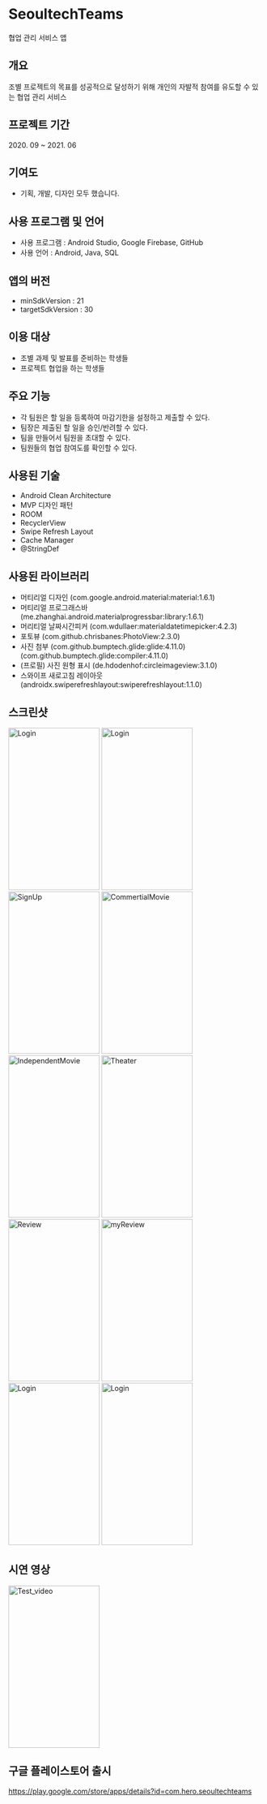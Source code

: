 # SeoultechTeams
협업 관리 서비스 앱



## 개요
조별 프로젝트의 목표를 성공적으로 달성하기 위해 개인의 자발적 참여를 유도할 수 있는 협업 관리 서비스


## 프로젝트 기간
2020\. 09 ~ 2021\. 06


## 기여도
- 기획, 개발, 디자인 모두 했습니다.


## 사용 프로그램 및 언어
- 사용 프로그램 : Android Studio, Google Firebase, GitHub
- 사용 언어 : Android, Java, SQL


## 앱의 버전
- minSdkVersion : 21
- targetSdkVersion : 30


## 이용 대상
- 조별 과제 및 발표를 준비하는 학생들
- 프로젝트 협업을 하는 학생들


## 주요 기능
- 각 팀원은 할 일을 등록하여 마감기한을 설정하고 제출할 수 있다.
- 팀장은 제출된 할 일을 승인/반려할 수 있다.
- 팀을 만들어서 팀원을 초대할 수 있다.
- 팀원들의 협업 참여도를 확인할 수 있다.


## 사용된 기술
- Android Clean Architecture
- MVP 디자인 패턴
- ROOM
- RecyclerView
- Swipe Refresh Layout
- Cache Manager
- @StringDef


## 사용된 라이브러리
- 머티리얼 디자인 (com.google.android.material:material:1.6.1)
- 머티리얼 프로그래스바 (me.zhanghai.android.materialprogressbar:library:1.6.1)
- 머리티얼 날짜시간피커 (com.wdullaer:materialdatetimepicker:4.2.3)
- 포토뷰 (com.github.chrisbanes:PhotoView:2.3.0)
- 사진 첨부 (com.github.bumptech.glide:glide:4.11.0) (com.github.bumptech.glide:compiler:4.11.0)
- (프로필) 사진 원형 표시 (de.hdodenhof:circleimageview:3.1.0)
- 스와이프 새로고침 레이아웃 (androidx.swiperefreshlayout:swiperefreshlayout:1.1.0)


## 스크린샷
<img src="/images/Screenshot_1.png" width="180px" height="320px" title="Login" alt="Login"></img>
<img src="/images/Screenshot_2.png" width="180px" height="320px" title="Login" alt="Login"></img>
<img src="/images/Screenshot_3.png" width="180px" height="320px" title="SignUp" alt="SignUp"></img>
<img src="/images/Screenshot_4.png" width="180px" height="320px" title="CommertialMovie" alt="CommertialMovie"></img>
<img src="/images/Screenshot_5.png" width="180px" height="320px" title="IndependentMovie" alt="IndependentMovie"></img>
<img src="/images/Screenshot_6.png" width="180px" height="320px" title="Theater" alt="Theater"></img>
<img src="/images/Screenshot_7.png" width="180px" height="320px" title="Review" alt="Review"></img>
<img src="/images/Screenshot_8.png" width="180px" height="320px" title="myReview" alt="myReview"></img>
<img src="/images/Screenshot_9.png" width="180px" height="320px" title="Login" alt="Login"></img>
<img src="/images/Screenshot_10.png" width="180px" height="320px" title="Login" alt="Login"></img>


## 시연 영상
<img src="/images/서울텍팀즈앱_시연.gif" width="180px" height="320px" title="test_video" alt="Test_video"></img>


## 구글 플레이스토어 출시
https://play.google.com/store/apps/details?id=com.hero.seoultechteams

